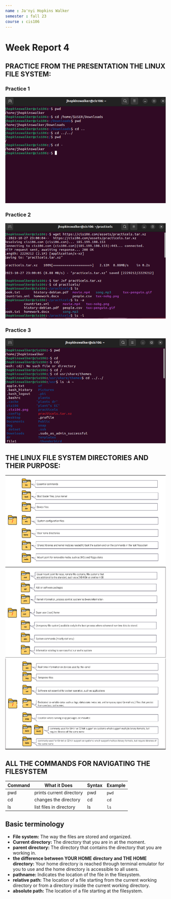 ```yaml
---
name : Ja'nyi Hopkins Walker
semester : fall 23
course : cis106
---
```


# Week Report 4

## PRACTICE FROM THE PRESENTATION THE LINUX FILE SYSTEM:

### Practice 1
![practice 1](wr4-p1.png)<br>

### Practice 2
![practice 2](wr4-p2.png)<br>

### Practice 3
![practice 3](wr4-p3.png)<br>

## THE LINUX FILE SYSTEM DIRECTORIES AND THEIR PURPOSE:

![filesystem 1](fs1.1.png)<br>
![filesystem 2](fs1.2.png)<br>
![filesystem 3](fs1.3.png)<br>

## ALL THE COMMANDS FOR NAVIGATING THE FILESYSTEM

| Command | What it Does             | Syntax | Example |
| ------- | ------------------------ | ------ | ------- |
| pwd     | prints current directory | pwd    | `pwd`   |
| cd      | changes the directory    | cd     | `cd`    |
| ls      | list files in directory  | ls     | `ls`    |

## Basic terminology

*    **File system:** The way the files are stored and organized.
*    **Current directory:** The directory that you are in at the moment.
*    **parent directory:** The directory that contains the directory that you are working in.
*    **the difference between YOUR HOME directory and THE HOME directory:** Your home directory is reached through terminal emulator for you to use and the home directory is accessible to all users.
*    **pathname:** Indicates the location of the file in the filesystem.
*    **relative path:** The location of a file starting from the current working directory or from a directory inside the current working directory.
*    **absolute path:** The location of a file starting at the filesystem. 